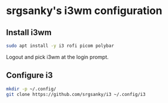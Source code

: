 # srgsanky's i3wm configuration

## Install i3wm

```bash
sudo apt install -y i3 rofi picom polybar
```

Logout and pick i3wm at the login prompt.

## Configure i3

```bash
mkdir -p ~/.config/
git clone https://github.com/srgsanky/i3 ~/.config/i3
```

